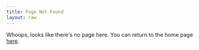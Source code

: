 ```yaml
---
title: Page Not Found
layout: raw
---
```


<link rel="stylesheet" href="/style.css">

Whoops, looks like there's no page here. You can return to the home page [here](/).
